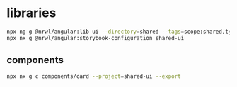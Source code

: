 # libraries

```sh
npx ng g @nrwl/angular:lib ui --directory=shared --tags=scope:shared,type:ui
npx nx g @nrwl/angular:storybook-configuration shared-ui
```

## components

```sh
npx nx g c components/card --project=shared-ui --export
```
